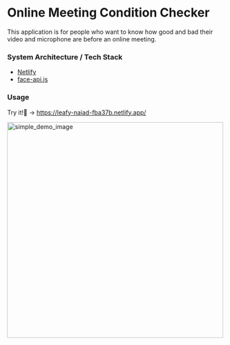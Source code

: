 # Online Meeting Condition Checker
This application is for people who want to know how good and bad their video and microphone are before an online meeting.

### System Architecture / Tech Stack
- [Netlify](https://www.netlify.com/)
- [face-api.js](https://justadudewhohacks.github.io/face-api.js/docs/index.html)

### Usage
Try it!🤩 → https://leafy-naiad-fba37b.netlify.app/

<img width="500" align="left" alt="simple_demo_image" src="https://github.com/SoichiroSugimoto/online-mtg_condition_checker/assets/52186679/8ccc354c-a582-4bdc-9186-5e8d33b61cc7">
